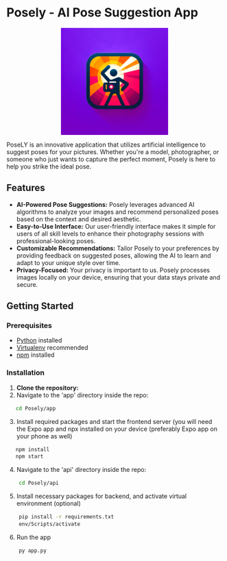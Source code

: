 # Posely - AI Pose Suggestion App

<div style="display: flex; justify-content: center; align-items:center">
    <img src="https://github.com/Jalil-g/Posely/blob/main/logo.png?raw=true" alt="Posely Logo" width="250" height="250">
</div>


PoseLY is an innovative application that utilizes artificial intelligence to suggest poses for your pictures. Whether you're a model, photographer, or someone who just wants to capture the perfect moment, Posely is here to help you strike the ideal pose.

## Features

- **AI-Powered Pose Suggestions:** Posely leverages advanced AI algorithms to analyze your images and recommend personalized poses based on the context and desired aesthetic.
- **Easy-to-Use Interface:** Our user-friendly interface makes it simple for users of all skill levels to enhance their photography sessions with professional-looking poses.
- **Customizable Recommendations:** Tailor Posely to your preferences by providing feedback on suggested poses, allowing the AI to learn and adapt to your unique style over time.
- **Privacy-Focused:** Your privacy is important to us. Posely processes images locally on your device, ensuring that your data stays private and secure.

## Getting Started

### Prerequisites

- [Python](https://www.python.org/) installed
- [Virtualenv](https://virtualenv.pypa.io/) recommended
- [npm](https://www.npmjs.com/package/npx) installed

### Installation

1. **Clone the repository:**
2.  Navigate to the 'app' directory inside the repo:
   ``` bash
      cd Posely/app
```
3. Install required packages and start the frontend server (you will need the Expo app and npx installed on your device (preferably Expo app on your phone as well)
```bash
   npm install
   npm start
```

4. Navigate to the 'api' directory inside the repo:
```bash
    cd Posely/api
```

5. Install necessary packages for backend, and activate virtual environment (optional)
```bash
    pip install -r requirements.txt
    env/Scripts/activate
```

6. Run the app
```bash
    py app.py
```


